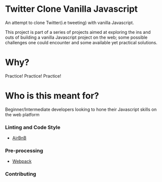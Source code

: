 # Twitter Clone Vanilla Javascript
An attempt to clone Twitter(i.e tweeting) with vanilla Javascript.

This project is part of a series of projects aimed at exploring the ins and outs of building a vanilla Javascript project on the web; some possible challenges one could encounter and some available yet practical solutions.
# Why?
Practice! Practice! Practice!
# Who is this meant for?
Beginner/Intermediate developers looking to hone their Javascript skills on the web platform
### Linting and Code Style
- [AirBnB](https://github.com/airbnb/javascript)
### Pre-processing
- [Webpack](https://webpack.js.org/)
### Contributing 